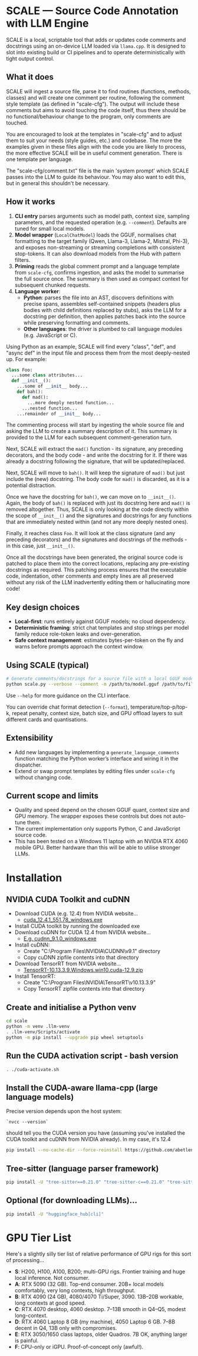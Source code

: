 # SCALE — Source Code Annotation with LLM Engine

SCALE is a local, scriptable tool that adds or updates code comments and docstrings using an on-device LLM loaded via `llama.cpp`. It is designed to slot into existing build or CI pipelines and to operate deterministically with tight output control. 

## What it does

SCALE will ingest a source file, parse it to find routines (functions, methods, classes) and will create one comment per routine, following the comment style template
(as defined in "scale-cfg"). The output will include these comments but aims to avoid touching the code itself, thus there should be no functional/behaviour change to
the program, only comments are touched.

You are encouraged to look at the templates in "scale-cfg" and to adjust them to suit your needs (style guides, etc.) and codebase. The more the examples given in these
files align with the code you are likely to process, the more effective SCALE will be in useful comment generation. There is one template per language.

The "scale-cfg/comment.txt" file is the main 'system prompt' which SCALE passes into the LLM to guide its behaviour. You may also want to edit this, but in general this
shouldn't be necessary.

## How it works

1. **CLI entry** parses arguments such as model path, context size, sampling parameters, and the requested operation (e.g. `--comment`). Defaults are tuned for small local models. 
2. **Model wrapper** (`LocalChatModel`) loads the GGUF, normalises chat formatting to the target family (Qwen, Llama-3, Llama-2, Mistral, Phi-3), and exposes non-streaming or streaming completions with consistent stop-tokens. It can also download models from the Hub with pattern filters. 
3. **Priming** reads the global comment prompt and a language template from `scale-cfg`, confirms ingestion, and asks the model to summarise the full source once. The summary is then used as compact context for subsequent chunked requests. 
4. **Language worker**:
   * **Python**: parses the file into an AST, discovers definitions with precise spans, assembles self-contained snippets (headers plus bodies with child definitions replaced by stubs), asks the LLM for a docstring per definition, then applies patches back into the source while preserving formatting and comments. 
   * **Other languages**: the driver is plumbed to call language modules (e.g. JavaScript or C). 

Using Python as an example, SCALE will find every "class", "def", and "async def" in the input file and process them from the most deeply-nested up. For example:

```python
class Foo:
  ...some class attributes...
  def __init__():
    ...some of __init__ body...
    def bah():
      def mad():
        ...more deeply nested function...
      ...nested function...
    ...remainder of __init__ body...
```

The commenting process will start by ingesting the whole source file and asking the LLM to create a summary description of it. This summary is provided to the LLM
for each subsequent comment-generation turn.

Next, SCALE will extract the `mad()` function - its signature, any preceding decorators, and the body code - and write the docstring for it. If there was already
a docstring following the signature, that will be updated/replaced.

Next, SCALE will move to `bah()`. It will keep the signature of `mad()` but just include the (new) docstring. The body code for `mad()` is discarded, as it is a
potential distraction.

Once we have the docstring for `bah()`, we can move on to `__init__()`. Again, the body of `bah()` is replaced with just its docstring here and `mad()` is removed
altogether. Thus, SCALE is only looking at the code directly within the scope of `__init__()` and the signatures and docstrings for any functions that are
immediately nested within (and not any more deeply nested ones).

Finally, it reaches class `Foo`. It will look at the class signature (and any preceding decorators) and the signatures and docstrings of the methods - in this case,
just `__init__()`.

Once all the docstrings have been generated, the original source code is patched to place them into the correct locations, replacing any pre-existing docstrings as
required. This patching process ensures that the executable code, indentation, other comments and empty lines are all preserved without any risk of the LLM
inadvertently editing them or hallucinating more code!

## Key design choices

* **Local-first**: runs entirely against GGUF models; no cloud dependency. 
* **Deterministic framing**: strict chat templates and stop strings per model family reduce role-token leaks and over-generation. 
* **Safe context management**: estimates bytes-per-token on the fly and warns before prompts approach the context window. 

## Using SCALE (typical)

```bash
# Generate comments/docstrings for a source file with a local GGUF model
python scale.py --verbose --comment -m /path/to/model.gguf /path/to/file.py -o /path/to/output.py
```

Use `--help` for more guidance on the CLI interface.

You can override chat format detection (`--format`), temperature/top-p/top-k, repeat penalty, context size, batch size, and GPU offload layers to suit different cards and quantisations. 

## Extensibility

* Add new languages by implementing a `generate_language_comments` function matching the Python worker’s interface and wiring it in the dispatcher. 
* Extend or swap prompt templates by editing files under `scale-cfg` without changing code. 

## Current scope and limits

* Quality and speed depend on the chosen GGUF quant, context size and GPU memory. The wrapper exposes these controls but does not auto-tune them. 
* The current implementation only supports Python, C and JavaScript source code.
* This has been tested on a Windows 11 laptop with an NVIDIA RTX 4060 mobile GPU. Better hardware than this will be able to utilise stronger LLMs.

# Installation

## NVIDIA CUDA Toolkit and cuDNN

- Download CUDA (e.g. 12.4) from NVIDIA website...
  - [cuda_12.4.1_551.78_windows.exe](https://developer.nvidia.com/cuda-12-4-1-download-archive?target_os=Windows&target_arch=x86_64&target_version=11&target_type=exe_local)
- Install CUDA toolkit by running the downloaded exe
- Download cuDNN for CUDA 12.4 from NVIDIA website...
  - [E.g. cudnn_9.1.0_windows.exe](https://developer.nvidia.com/rdp/cudnn-archive)
- Install cuDNN:
  - Create "C:\Program Files\NVIDIA\CUDNN\v9.1" directory
  - Copy cuDNN zipfile contents into that directory
- Download TensorRT from NVIDIA website...
  - [TensorRT-10.13.3.9.Windows.win10.cuda-12.9.zip](https://developer.nvidia.com/tensorrt/download)
- Install TensorRT:
  - Create "C:\Program Files\NVIDIA\TensorRT\v10.13.3.9"
  - Copy TensorRT zipfile contents into that directory

## Create and initialise a Python venv

```bash
cd scale
python -m venv .llm-venv
. .llm-venv/Scripts/activate
python -m pip install --upgrade pip wheel setuptools
```

## Run the CUDA activation script - bash version

```bash
. ./cuda-activate.sh     
```

## Install the CUDA-aware llama-cpp (large language models)

Precise version depends upon the host system:

    `nvcc --version`
 
should tell you the CUDA version you have (assuming you've installed
the CUDA toolkit and cuDNN from NVIDIA already). In my case, it's 12.4

```bash
pip install --no-cache-dir --force-reinstall https://github.com/abetlen/llama-cpp-python/releases/download/v0.3.4-cu124/llama_cpp_python-0.3.4-cp311-cp311-win_amd64.whl
```

## Tree-sitter (language parser framework)

```bash
pip install -U "tree-sitter==0.21.0" "tree-sitter-c==0.21.0" "tree-sitter-javascript==0.21.0"
```

## Optional (for downloading LLMs)...

```bash
pip install -U "huggingface_hub[cli]"
```

# GPU Tier List

Here's a slightly silly tier list of relative performance of GPU rigs for this sort of processing...

* **S**: H200, H100, A100, B200; multi-GPU rigs. Frontier training and huge local inference. Not consumer.
* **A**: RTX 5090 (32 GB). Top-end consumer. 20B+ local models comfortably, very long contexts, high throughput.
* **B**: RTX 4090 (24 GB), 4080/4070 Ti/Super, 3090. 13B–20B workable, long contexts at good speed.
* **C**: RTX 4070 desktop, 4060 desktop. 7–13B smooth in Q4–Q5, modest long-context.
* **D**: RTX 4060 Laptop 8 GB (my machine), 4050 Laptop 6 GB. 7–8B decent in Q4, 13B only with compromises.
* **E**: RTX 3050/1650 class laptops, older Quadros. 7B OK, anything larger is painful.
* **F**: CPU-only or iGPU. Proof-of-concept only (awful!).
